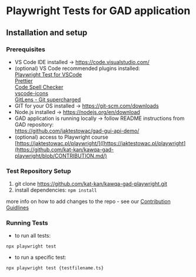 # Playwright Tests for GAD application
 
## Installation and setup
### Prerequisites
- VS Code IDE installed → https://code.visualstudio.com/
- (optional) VS Code recommended plugins installed:
</br>[Playwright Test for VSCode](https://marketplace.visualstudio.com/items?itemName=ms-playwright.playwright)
</br>[Prettier](https://marketplace.visualstudio.com/items?itemName=esbenp.prettier-vscode)
</br>[Code Spell Checker](https://marketplace.visualstudio.com/items?itemName=streetsidesoftware.code-spell-checker)
</br>[vscode-icons](https://marketplace.visualstudio.com/items?itemName=vscode-icons-team.vscode-icons)
</br>[GitLens - Git supercharged](https://marketplace.visualstudio.com/items?itemName=eamodio.gitlens)
- GIT for your OS installed → https://git-scm.com/downloads
- Node.js installed → https://nodejs.org/en/download
- GAD application is running locally → follow README instructions
from GAD repository: </br> https://github.com/jaktestowac/gad-gui-api-demo/
- (optional) access to Playwright course [https://jaktestowac.pl/playwright/]([https://jaktestowac.pl/playwright](https://github.com/kat-kan/kawqa-gad-playwright/blob/CONTRIBUTION.md/)

### Test Repository Setup
1. git clone https://github.com/kat-kan/kawqa-gad-playwright.git
2. install dependencies: `npm install`

more info on how to add changes to the repo - see our [Contribution Guidlines](https://github.com/kat-kan/kawqa-gad-playwright/)

### Running Tests
- to run all tests:
```
npx playwright test
```
- to run a specific test:
```
npx playwright test {testfilename.ts}
```
